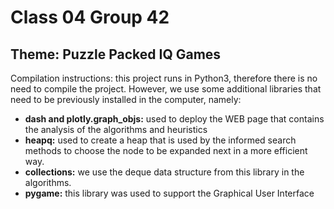 # Class 04 Group 42
## Theme: Puzzle Packed IQ Games

Compilation instructions: this project runs in Python3, therefore there is no need to compile the project. However, we use some additional libraries that need to be previously installed in the computer, namely:
- **dash and plotly.graph_objs:** used to deploy the WEB page that contains the analysis of the algorithms and heuristics
- **heapq:** used to create a heap that is used by the informed search methods to choose the node to be expanded next in a more efficient way.
- **collections:**  we use the deque data structure from this library in the algorithms.
- **pygame:** this library was used to support the Graphical User Interface
